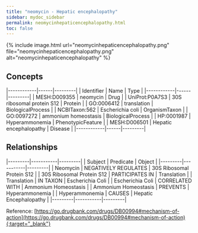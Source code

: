 ```yaml
---
title: "neomycin - Hepatic encephalopathy"
sidebar: mydoc_sidebar
permalink: neomycinhepaticencephalopathy.html
toc: false 
---
```


{% include image.html url="neomycinhepaticencephalopathy.png" file="neomycinhepaticencephalopathy.png" alt="neomycinhepaticencephalopathy" %}

## Concepts

|------------|------|---------|
| Identifier | Name | Type    |
|------------|------|---------|
| MESH:D009355 | neomycin | Drug |
| UniProt:P0A7S3 | 30S ribosomal protein S12 | Protein |
| GO:0006412 | translation | BiologicalProcess |
| NCBITaxon:562 | Escherichia coli | OrganismTaxon |
| GO:0097272 | ammonium homeostasis | BiologicalProcess |
| HP:0001987 | Hyperammonemia | PhenotypicFeature |
| MESH:D006501 | Hepatic encephalopathy | Disease |
|------------|------|---------|

## Relationships

|---------|-----------|---------|
| Subject | Predicate | Object  |
|---------|-----------|---------|
| Neomycin | NEGATIVELY REGULATES | 30S Ribosomal Protein S12 |
| 30S Ribosomal Protein S12 | PARTICIPATES IN | Translation |
| Translation | IN TAXON | Escherichia Coli |
| Escherichia Coli | CORRELATED WITH | Ammonium Homeostasis |
| Ammonium Homeostasis | PREVENTS | Hyperammonemia |
| Hyperammonemia | CAUSES | Hepatic Encephalopathy |
|---------|-----------|---------|

Reference: [https://go.drugbank.com/drugs/DB00994#mechanism-of-action](https://go.drugbank.com/drugs/DB00994#mechanism-of-action){:target="_blank"}